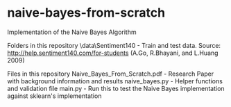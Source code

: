 # naive-bayes-from-scratch
Implementation of the Naive Bayes Algorithm

Folders in this repository
\data\Sentiment140 - Train and test data. Source: http://help.sentiment140.com/for-students (A.Go, R.Bhayani, and L.Huang 2009)

Files in this repository
Naive_Bayes_From_Scratch.pdf - Research Paper with background information and results
naive_bayes.py - Helper functions and validation file
main.py - Run this to test the Naive Bayes implementation against sklearn's implementation

